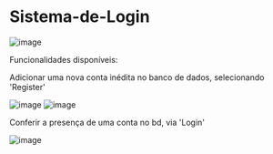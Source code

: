 # Sistema-de-Login

![image](https://user-images.githubusercontent.com/90516048/182053658-5be04b8c-92d7-4c15-851a-0b53beab6436.png)

Funcionalidades disponíveis: 

Adicionar uma nova conta inédita no banco de dados, selecionando 'Register'

![image](https://user-images.githubusercontent.com/90516048/182054362-b76d1bc1-4b76-4aa5-b61f-7c04ca10b00c.png)
![image](https://user-images.githubusercontent.com/90516048/182228295-eed65400-328e-4bdd-8f26-3834402e8ddb.png)

Conferir a presença de uma conta no bd, via 'Login'

![image](https://user-images.githubusercontent.com/90516048/182053858-8191da44-6a87-4d54-8e69-c66ceb76debc.png)
